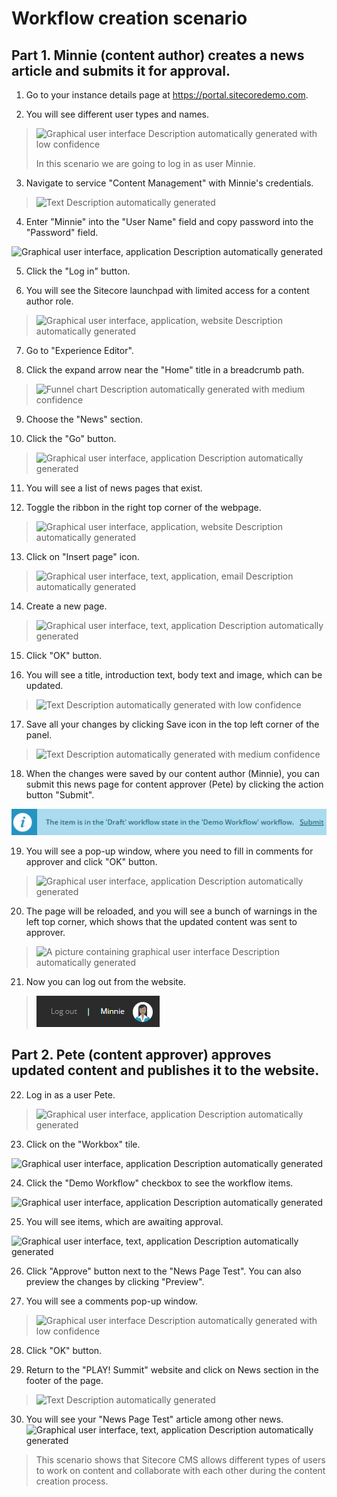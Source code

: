 # Workflow creation scenario

## Part 1. Minnie (content author) creates a news article and submits it for approval.

1. Go to your instance details page at
    <https://portal.sitecoredemo.com>.

2. You will see different user types and names.

> ![Graphical user interface Description automatically generated with
> low confidence](./media/image1.png)
>
> In this scenario we are going to log in as user Minnie.

3. Navigate to service "Content Management" with Minnie's credentials.

> ![Text Description automatically
> generated](./media/image2.png)

4. Enter "Minnie" into the "User Name" field and copy password into the
    "Password" field.

![Graphical user interface, application Description automatically
generated](./media/image3.png)

5. Click the "Log in" button.

6. You will see the Sitecore launchpad with limited access for a
    content author role.

> ![Graphical user interface, application, website Description
> automatically
> generated](./media/image4.png)

7. Go to "Experience Editor".

8. Click the expand arrow near the "Home" title in a breadcrumb path.

> ![Funnel chart Description automatically generated with medium
> confidence](./media/image5.png)

9. Choose the "News" section.

10. Click the "Go" button.

> ![Graphical user interface, application Description automatically
> generated](./media/image6.png)

11. You will see a list of news pages that exist.

12. Toggle the ribbon in the right top corner of the webpage.

> ![Graphical user interface, application, website Description
> automatically
> generated](./media/image7.png)

13. Click on "Insert page" icon.

> ![Graphical user interface, text, application, email Description
> automatically
> generated](./media/image8.png)

14. Create a new page.

> ![Graphical user interface, text, application Description
> automatically generated](./media/image9.png)

15. Click "OK" button.

16. You will see a title, introduction text, body text and image, which
    can be updated.

> ![Text Description automatically generated with low
> confidence](./media/image10.png)

17. Save all your changes by clicking Save icon in the top left corner
    of the panel.

> ![Text Description automatically generated with medium
> confidence](./media/image11.png)

18. When the changes were saved by our content author (Minnie), you can
    submit this news page for content approver (Pete) by clicking the
    action button "Submit".

![](./media/image12.png)

19. You will see a pop-up window, where you need to fill in comments for
    approver and click "OK" button.

> ![Graphical user interface, application Description automatically
> generated](./media/image13.png)

20. The page will be reloaded, and you will see a bunch of warnings in
    the left top corner, which shows that the updated content was sent
    to approver.

> ![A picture containing graphical user interface Description
> automatically
> generated](./media/image14.png)

21. Now you can log out from the website.

> ![](./media/image15.png)

## Part 2. Pete (content approver) approves updated content and publishes it to the website.

22. Log in as a user Pete.

> ![Graphical user interface, application Description automatically
> generated](./media/image16.png)

23. Click on the "Workbox" tile.

![Graphical user interface, application Description automatically
generated](./media/image17.png)

24. Click the "Demo Workflow" checkbox to see the workflow items.

![Graphical user interface, application Description automatically
generated](./media/image18.png)

25. You will see items, which are awaiting approval.

![Graphical user interface, text, application Description automatically
generated](./media/image19.png)

26. Click "Approve" button next to the "News Page Test". You can also
    preview the changes by clicking "Preview".

27. You will see a comments pop-up window.

> ![Graphical user interface Description automatically generated with
> low confidence](./media/image20.png)

28. Click "OK" button.

29. Return to the "PLAY! Summit" website and click on News section in
    the footer of the page.

> ![Text Description automatically
> generated](./media/image21.png)

30. You will see your "News Page Test" article among other
    news.![Graphical user interface, text, application Description
    automatically
    generated](./media/image22.png)

> This scenario shows that Sitecore CMS allows different types of users
> to work on content and collaborate with each other during the content
> creation process.
